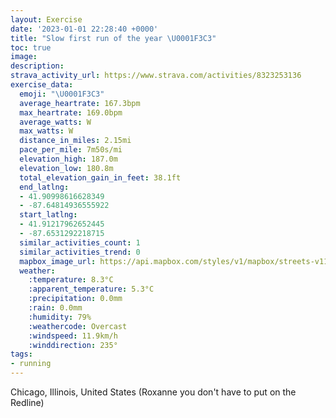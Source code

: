 ```yaml
---
layout: Exercise
date: '2023-01-01 22:28:40 +0000'
title: "Slow first run of the year \U0001F3C3"
toc: true
image:
description:
strava_activity_url: https://www.strava.com/activities/8323253136
exercise_data:
  emoji: "\U0001F3C3"
  average_heartrate: 167.3bpm
  max_heartrate: 169.0bpm
  average_watts: W
  max_watts: W
  distance_in_miles: 2.15mi
  pace_per_mile: 7m50s/mi
  elevation_high: 187.0m
  elevation_low: 180.8m
  total_elevation_gain_in_feet: 38.1ft
  end_latlng:
  - 41.90998616628349
  - -87.64814936555922
  start_latlng:
  - 41.91217962652445
  - -87.6531292218715
  similar_activities_count: 1
  similar_activities_trend: 0
  mapbox_image_url: https://api.mapbox.com/styles/v1/mapbox/streets-v11/static/path-5+787af2-1.0(m%7Bx~F~k~uOF%7DABK%60%40q%40b%40cANQr%40m%40T%5BbAwBf%40u%40hAmBJK%5CGFGNc%40hAuBbC_ExDaG%5Es%40%5Ea%40%60%40u%40VW%60AeBf%40s%40P%5BBKEAa%40%3Fo%40Cu%40%40i%40AkCHiB%3F_HH%5B%40KD%3FzDBhAF%5EPTLHTFrAEHCVWJUD_%40CkCCa%40ISKMWOk%40C_%40%40_%40HQLIRG%5CC~ABzAR%60%40LJTDxACRMLMFQF%5D%40YEyBAYIYMQQIICoA%40%5BHIHKRGV%3FzCBd%40DLLRNJJ%40%60AAd%40EPONSFw%40A%7DAG_AKWKMUKQEs%40%40%5DBQJKRGVC%60%40AhBBt%40N%60%40PNPFpACPCXWLWDUDaABIHLDl%40JPp%40%5EdAt%40j%40h%40HL%40FCFoAdB%7BBpD),pin-s-s+e5b22e(-87.65136,41.91175),pin-s-f+89ae00(-87.64697999999997,41.90918000000001)/auto/800x800?access_token=pk.eyJ1Ijoiam9zaGJlY2ttYW4iLCJhIjoiY205eWR2aDd1MWZ6djJrbXc4a3M0bWZleiJ9.XiG9OWkNcZk2QzjJbxLB4A
  weather:
    :temperature: 8.3°C
    :apparent_temperature: 5.3°C
    :precipitation: 0.0mm
    :rain: 0.0mm
    :humidity: 79%
    :weathercode: Overcast
    :windspeed: 11.9km/h
    :winddirection: 235°
tags:
- running
---
```

Chicago, Illinois, United States (Roxanne you don't have to put on the Redline)
